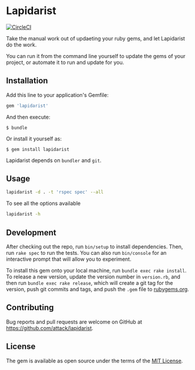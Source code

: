 # Lapidarist

[![CircleCI](https://circleci.com/gh/attack/lapidarist.svg?style=svg)](https://circleci.com/gh/attack/lapidarist)

Take the manual work out of updaeting your ruby gems, and let Lapidarist do the work.

You can run it from the command line yourself to update the gems of your project, or
automate it to run and update for you.

## Installation

Add this line to your application's Gemfile:

```ruby
gem 'lapidarist'
```

And then execute:

    $ bundle

Or install it yourself as:

    $ gem install lapidarist

Lapidarist depends on `bundler` and `git`.

## Usage

```sh
lapidarist -d . -t 'rspec spec' --all
```

To see all the options available
```sh
lapidarist -h
```

## Development

After checking out the repo, run `bin/setup` to install dependencies. Then, run `rake spec` to run the tests. You can also run `bin/console` for an interactive prompt that will allow you to experiment.

To install this gem onto your local machine, run `bundle exec rake install`. To release a new version, update the version number in `version.rb`, and then run `bundle exec rake release`, which will create a git tag for the version, push git commits and tags, and push the `.gem` file to [rubygems.org](https://rubygems.org).

## Contributing

Bug reports and pull requests are welcome on GitHub at https://github.com/attack/lapidarist.

## License

The gem is available as open source under the terms of the [MIT License](https://opensource.org/licenses/MIT).
